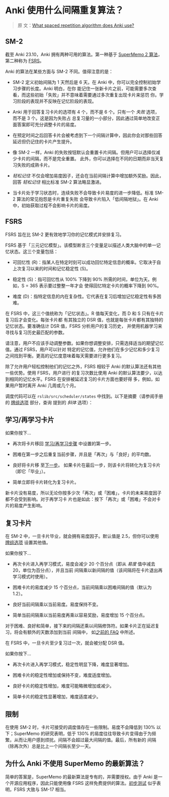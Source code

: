 # Anki 使用什么间隔重复算法？

> 原
> 文：[What spaced repetition algorithm does Anki use?](https://faqs.ankiweb.net/what-spaced-repetition-algorithm.html)

## SM-2

截至 Anki 23.10，Anki 拥有两种可用的算法。第一种基于
[SuperMemo 2 算法](http://www.supermemo.com/english/ol/sm2.htm)，第二种称为
[FSRS](https://github.com/open-spaced-repetition)。

Anki 的算法在某些方面与 SM-2 不同。值得注意的是：

- SM-2 定义初始间隔为 1 天然后是 6 天。在 Anki 中，你可以完全控制初始学习步骤的长度。Anki 明白，在你
  能记住一张新卡片之前，可能需要多次查看，而这些初始「失败」并不意味着需要通过多次重复出现卡片来惩罚
  你。学习阶段的表现并不反映在记忆阶段的表现。

- Anki 用于回答复习卡片的选项有 4 个，而不是 6 个。只有一个 _失败_ 选项，而不是 3 个。这是因为失败占
  总复习量的一小部分，因此通过简单地改变正面答案即可充分调整卡片的易度。

- 在预定时间之后回答卡片会被考虑到下一个间隔计算中，因此你会对那些回答延迟但仍记住的卡片产生提升。

- 像 SM-2 一样，Anki 的失败按钮默认会重置卡片间隔。但用户可以选择仅减少卡片的间隔，而不是完全重置。
  此外，你可以选择在不同的日期而非当天复习失败的成熟卡片。

- _轻松记住_ 不仅会增加易度因子，还会在当前间隔计算中增加额外奖励。因此，回答 _轻松记住_ 相比标准
  SM-2 算法略显激进。

- 当卡片处于学习状态时，连续失败不会导致卡片易度的进一步降低。标准 SM-2 算法的常见抱怨是卡片重复失败
  会导致卡片陷入「低间隔地狱」。在 Anki 中，初始获取过程不会影响卡片的易度。

## FSRS

FSRS 旨在比 SM-2 更有效地学习你的记忆模式并安排复习。

FSRS 基于「三元记忆模型」。该模型断言三个变量足以描述人类大脑中的单一记忆状态。这三个变量包括：

- 可回忆性 (R)：指某人在特定时刻可以成功回忆特定信息的概率。它取决于自上次复习以来的时间和记忆稳定性
  (S)。

- 稳定性 (S)：指可回忆性从 100% 下降到 90% 所需的时间，单位为天。例如，S = 365 表示要过整整一年才会
  使得回忆特定卡片的概率下降到 90%。

- 难度 (D)：指特定信息的内在复杂性。它代表在复习后增加记忆稳定性有多困难。

在 FSRS 中，这三个值统称为「记忆状态」。R 值每天变化，而 D 和 S 只有在卡片复习后才会变化。每张卡片都
有其独立的 DSR 值，也就是每张卡片都有其独特的记忆状态。要准确估计 DSR 值，FSRS 分析用户的复习历史，
并使用机器学习来寻找与复习历史最匹配的参数。

请注意，用户不应该手动调整参数。如果你想调整安排，只需选择适当的期望记忆值。通过 FSRS，用户可以针对
特定的记忆值，允许他们在多少记忆和多少复习之间找到平衡。更高的记忆度意味着每天需要进行更多复习。

除了允许用户轻松控制他们的记忆之外，FSRS 相较于 Anki 的默认算法还有其他一些优势。使用 FSRS，用户进行
的复习次数比使用 Anki 的默认算法要少，以达到相同的记忆水平。FSRS 在安排被延迟复习的卡片方面也要好得
多，例如，如果用户暂时离开 Anki 几周或几个月。

调度代码可以在 `rslib/src/scheduler/states` 中找到。以下是摘要（请参阅手册的
[牌组选项](https://open-spaced-repetition.github.io/anki-manual-zh-CN/deck-options.html) 部分，查询
提到的 _斜体_ 选项）：

## 学习/再学习卡片

如果你按下…​

- 再次将卡片移回
  [学习/再学习步骤](https://open-spaced-repetition.github.io/anki-manual-zh-CN/deck-options.html?#learning-steps)
  中设置的第一步。

- 困难在第一步之后重复当前步骤，并且是「再次」与「良好」的平均数。

- 良好将卡片移
  至[下一步](https://open-spaced-repetition.github.io/anki-manual-zh-CN/deck-options.html?#learning-steps)。
  如果卡片在最后一步，则该卡片将转化为复习卡片（即它「毕业」）。

- 简单立即将卡片转化为复习卡片。

新卡片没有易度，所以无论你按多少次「再次」或「困难」，卡片的未来易度因子都不会受到影响。对于再学习卡
片也是如此：按下「再次」或「困难」不会对卡片的易度产生影响。

## 复习卡片

在 SM-2 中，一旦卡片毕业，就会拥有易度因子。默认值是 2.5，但你可以使用
[牌组选项](https://open-spaced-repetition.github.io/anki-manual-zh-CN/deck-options.html?#starting-ease)
设置其他值。

如果你按下…​

- 再次卡片进入再学习模式，易度会减少 20 个百分点（即从 _易度_ 值中减去 20，单位为百分点），并且当前
  间隔乘以新间隔的值（该间隔将在卡片退出再学习模式时使用）。

- 困难卡片的易度减少 15 个百分点，当前间隔乘以困难间隔的值（默认为 1.2）。

- 良好当前间隔乘以当前易度。易度保持不变。

- 简单当前间隔乘以当前易度再乘以容易奖励，易度增加 15 个百分点。

对于困难、良好和简单，接下来的间隔还乘以间隔修饰符。如果卡片正在延迟复习，将会有额外的天数添加到当前
间隔中，
如[之前的 FAQ](https://open-spaced-repetition.github.io/anki-faqs-zh-CN/due-times-after-a-break.html)
中所述。

在 FSRS 中，一旦卡片至少复习过一次，就会被分配 DSR 值。

如果你按下…​

- 再次卡片进入再学习模式，稳定性明显下降，难度显著增加。

- 困难卡片的稳定性增加或保持不变，难度适度增加。

- 良好卡片的稳定性增加，难度可能略微增加或减少。

- 简单卡片的稳定性显著增加，难度适度减少。

## 限制

在使用 SM-2 时，卡片可接受的调度值存在一些限制。易度不会降低到 130% 以下；SuperMemo 的研究表明，低于
130% 的易度往往导致卡片变得由于为频繁，从而让用户感到烦扰。间隔不会超过最大间隔的值。最后，所有新的
间隔（除再次外）总是比上一个间隔长至少一天。

## 为什么 Anki 不使用 SuperMemo 的最新算法？

简单的答案是，SuperMemo 的最新算法是专有的，并需要授权。由于 Anki 是一个开源应用程序，因此只能使用像
FSRS 这样免费提供的算法。[初步测试](https://github.com/open-spaced-repetition/fsrs-vs-sm17) 似乎表
明，FSRS 大致与 SM-17 相当。
